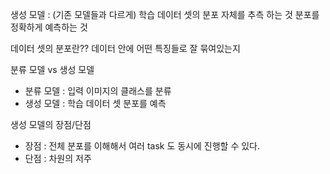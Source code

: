 
생성 모델 :
(기존 모델들과 다르게) 학습 데이터 셋의 분포 자체를 추측 하는 것
분포를 정확하게 예측하는 것

데이터 셋의 분포란??
데이터 안에 어떤 특징들로 잘 묶여있는지


분류 모델 vs 생성 모델
- 분류 모델 : 입력 이미지의 클래스를 분류
- 생성 모델 : 학습 데이터 셋 분포를 예측

생성 모델의 장점/단점
- 장점 : 전체 분포를 이해해서 여러 task 도 동시에 진행할 수 있다.
- 단점 : 차원의 저주

